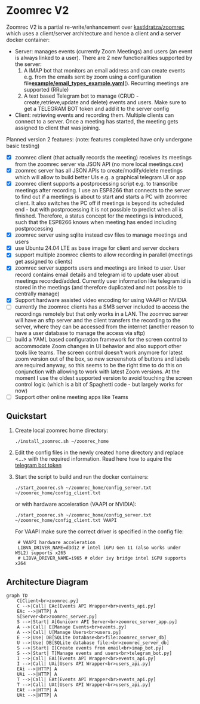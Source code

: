# Zoomrec V2

Zoomrec V2 is a partial re-write/enhancement over [kastldratza/zoomrec](https://github.com/kastldratza/zoomrec) which uses a client/server architecture and hence a client and a server docker container:

* Server: manages events (currently Zoom Meetings) and users (an event is always linked to a user). There are 2 new functionalities supported by the server:
  1. A IMAP bot that monitors an email address and can create events e.g. from the emails sent by zoom using a configuration file[**example/email_types_example.yaml**](**example/email_types_example**)(). Recurring meetings are supported (RRule)
  2. A text based Telegram bot to manage (CRUD - create,retrieve,update and delete) events and users. Make sure to get a TELEGRAM BOT token and add it to the server config
* Client: retrieving events and recording them. Multiple clients can connect to a server. Once a meeting has started, the meeting gets assigned to client that was joining.

Planned version 2 features: (note: features completed have only undergone basic testing)

- [X] zoomrec client (that actually records the meeting) receives its meetings from the zoomrec server via JSON API (no more local meetings.csv)
- [X] zoomrec server has all JSON APIs to create/modify/delete meetings which will allow to build better UIs e.g. a graphical telegram UI or app
- [X] zoomrec client supports a postprocessing script e.g. to transcribe meetings after recording. I use an ESP8266 that connects to the server to find out if a meetings is about to start and starts a PC with zoomrec client. It also switches the PC off if meetings is beyond its scheduled end - but with postprocessing it is not possible to predict when all is finished. Therefore, a status concept for the meetings is introduced, such that the ESP8266 knows when meeting has ended including postprocessing
- [X] zoomrec server using sqlite instead csv files to manage meetings and users
- [X] use Ubuntu 24.04 LTE as base image for client and server dockers
- [X] support multiple zoomrec clients to allow recording in parallel (meetings get assigned to clients)
- [X] zoomrec server supports users and meetings are linked to user. User record contains email details and telegram id to update user about meetings recorded/added. Currently user information like telegram id is stored in the meetings (and therefore duplicated and not possible to centrally manage)
- [X] Support hardware assisted video encoding for using VAAPI or NVIDIA
- [ ] currently the zoomrec clients has a SMB server included to access the recordings remotely but that only works in a LAN. The zoomrec server will have an sftp server and the client transfers the recording to the server, where they can be accessed from the internet (another reason to have a user database to manage the access via sftp)
- [ ] build a YAML based configuration framework for the screen control to accommodate Zoom changes in UI behavior and also support other tools like teams. The screen control doesn't work anymore for latest zoom version out of the box, so new screenshots of buttons and labels are required anyway, so this seems to be the right time to do this on conjunction with allowing to work with latest Zoom versions. At the moment I use the oldest supported version to avoid touching the screen control logic (which is a bit of Spaghetti code - but largely works for now)
- [ ] Support other online meeting apps like Teams

## Quickstart

1. Create local zoomrec home directory:

   ```
   ./install_zoomrec.sh ~/zoomrec_home
   ```
2. Edit the config files in the newly created home directory and replace <...> with the required information. Read here how to aquire the [telegram bot token](https://core.telegram.org/bots/tutorial#obtain-your-bot-tokenhttps:/)
3. Start the script to build and run the docker containers:

   ```
   ./start_zoomrec.sh ~/zoomrec_home/config_server.txt ~/zoomrec_home/config_client.txt
   ```

   or with hardware acceleration (VAAPI or NVIDIA):

   ```
   ./start_zoomrec.sh ~/zoomrec_home/config_server.txt ~/zoomrec_home/config_client.txt VAAPI
   ```

   For VAAPI make sure the correct driver is specified in the config file:

   ```
    # VAAPI hardware acceleration 
    LIBVA_DRIVER_NAME=d3d12 # intel iGPU Gen 11 (also works under WSL2) supports x265
    # LIBVA_DRIVER_NAME=i965 # older ivy bridge intel iGPU supports x264 
   ```

## Architecture Diagram

```mermaid
graph TD
    C[Client<br>zoomrec.py] 
    C -->|Call| EAc[Events API Wrapper<br>events_api.py]
    EAc -->|HTTP| A
    S[Server<br>zoomrec_server.py] 
    S -->|Start| A[Gunicorn API Server<br>zoomrec_server_app.py]
    A -->|Call| E[Manage Events<br>events.py]
    A -->|Call| U[Manage Users<br>users.py]
    E -->|Use| DB[SQLite Database<br>file:zoomrec_server_db]
    U -->|Use| DB[SQLite database file:<br>zoomrec_server_db]
    S -->|Start| I[Create events from email<br>imap_bot.py]
    S -->|Start| T[Manage events and users<br>telegram_bot.py]
    I -->|Call| EAi[Events API Wrapper<br>events_api.py]
    I -->|Call| UAi[Users API Wrapper<br>users_api.py]
    EAi -->|HTTP| A
    UAi -->|HTTP| A
    T -->|Call| EAt[Events API Wrapper<br>events_api.py]
    T -->|Call| UAt[Users API Wrapper<br>users_api.py]
    EAt -->|HTTP| A
    UAt -->|HTTP| A
```
